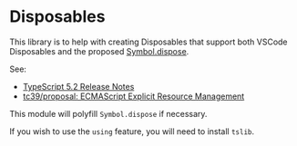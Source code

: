 # Disposables

This library is to help with creating Disposables that support both VSCode Disposables and the proposed [Symbol.dispose](https://github.com/tc39/proposal-explicit-resource-management).

See:

- [TypeScript 5.2 Release Notes](https://devblogs.microsoft.com/typescript/announcing-typescript-5-2/#using-declarations-and-explicit-resource-management)
- [tc39/proposal: ECMAScript Explicit Resource Management](https://github.com/tc39/proposal-explicit-resource-management)

This module will polyfill `Symbol.dispose` if necessary.

If you wish to use the `using` feature, you will need to install `tslib`.
